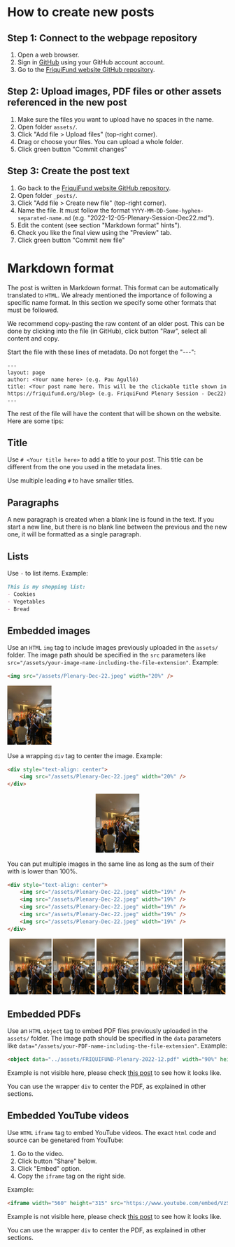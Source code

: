 # How to create new posts

## Step 1: Connect to the webpage repository

1. Open a web browser.
2. Sign in [GitHub](https://github.com) using your GitHub account account.
3. Go to the [FriquiFund website GitHub repository](https://github.com/friquifund/website).

## Step 2: Upload images, PDF files or other assets referenced in the new post

1. Make sure the files you want to upload have no spaces in the name.
2. Open folder `assets/`.
3. Click "Add file > Upload files" (top-right corner).
4. Drag or choose your files. You can upload a whole folder.
5. Click green button "Commit changes"

## Step 3: Create the post text

1. Go back to the [FriquiFund website GitHub repository](https://github.com/friquifund/website).
2. Open folder `_posts/`.
3. Click "Add file > Create new file" (top-right corner).
4. Name the file. It must follow the format `YYYY-MM-DD-Some-hyphen-separated-name.md` (e.g. "2022-12-05-Plenary-Session-Dec22.md").
5. Edit the content (see section "Markdown format" hints").
6. Check you like the final view using the "Preview" tab.
7. Click green button "Commit new file"

# Markdown format

The post is written in Markdown format. This format can be automatically translated to `HTML`. We already mentioned the importance of following a specific name format. In this section we specify some other formats that must be followed.

We recommend copy-pasting the raw content of an older post. This can be done by clicking into the file (in GitHub), click button "Raw", select all content and copy.

Start the file with these lines of metadata. Do not forget the "---":

``` jekyll
---
layout: page
author: <Your name here> (e.g. Pau Agulló)
title: <Your post name here. This will be the clickable title shown in https://friquifund.org/blog> (e.g. FriquiFund Plenary Session - Dec22)
---
```

The rest of the file will have the content that will be shown on the website. Here are some tips:

## Title

Use `# <Your title here>` to add a title to your post. This title can be different from the one you used in the metadata lines.

Use multiple leading `#` to have smaller titles.

## Paragraphs

A new paragraph is created when a blank line is found in the text. If you start a new line, but there is no blank line between the previous and the new one, it will be formatted as a single paragraph.

## Lists

Use `-` to list items. Example:

``` markdown
This is my shopping list:
- Cookies
- Vegetables
- Bread
```

## Embedded images

Use an `HTML` `img` tag to include images previously uploaded in the `assets/` folder. The image path should be specified in the `src` parameters like `src="/assets/your-image-name-including-the-file-extension"`. Example:

``` html
<img src="/assets/Plenary-Dec-22.jpeg" width="20%" />
```

<img src="../assets/Plenary-Dec-22.jpeg" width="20%" />

Use a wrapping `div` tag to center the image. Example:

``` html
<div style="text-align: center">
    <img src="/assets/Plenary-Dec-22.jpeg" width="20%" />
</div>
```

<div style="text-align: center">
    <img src="../assets/Plenary-Dec-22.jpeg" width="20%" />
</div>

You can put multiple images in the same line as long as the sum of their with is lower than 100%.

``` html
<div style="text-align: center">
    <img src="/assets/Plenary-Dec-22.jpeg" width="19%" />
    <img src="/assets/Plenary-Dec-22.jpeg" width="19%" />
    <img src="/assets/Plenary-Dec-22.jpeg" width="19%" />
    <img src="/assets/Plenary-Dec-22.jpeg" width="19%" />
    <img src="/assets/Plenary-Dec-22.jpeg" width="19%" />
</div>
```

<div style="text-align: center">
    <img src="../assets/Plenary-Dec-22.jpeg" width="19%" />
    <img src="../assets/Plenary-Dec-22.jpeg" width="19%" />
    <img src="../assets/Plenary-Dec-22.jpeg" width="19%" />
    <img src="../assets/Plenary-Dec-22.jpeg" width="19%" />
    <img src="../assets/Plenary-Dec-22.jpeg" width="19%" />
</div>

## Embedded PDFs

Use an `HTML` `object` tag to embed PDF files previously uploaded in the `assets/` folder. The image path should be specified in the `data` parameters like `data="/assets/your-PDF-name-including-the-file-extension"`. Example:

``` html
<object data="../assets/FRIQUIFUND-Plenary-2022-12.pdf" width="90%" height="700" type='application/pdf'></object>
```

Example is not visible here, please check [this post](https://friquifund.org/2022/12/05/Plenary-Session-Dec22.html) to see how it looks like.

You can use the wrapper `div` to center the PDF, as explained in other sections.

## Embedded YouTube videos

Use `HTML` `iframe` tag to embed YouTube videos. The exact `html` code and source can be genetared from YouTube:

1. Go to the video.
2. Click button "Share" below.
3. Click "Embed" option.
4. Copy the `iframe` tag on the right side.

Example:

``` html
<iframe width="560" height="315" src="https://www.youtube.com/embed/VzSEg4iR9e0" title="YouTube video player" frameborder="0" allow="accelerometer; autoplay; clipboard-write; encrypted-media; gyroscope; picture-in-picture" allowfullscreen></iframe>
```

Example is not visible here, please check [this post](https://friquifund.org/2022/12/05/Plenary-Session-Dec22.html) to see how it looks like.

You can use the wrapper `div` to center the PDF, as explained in other sections.
